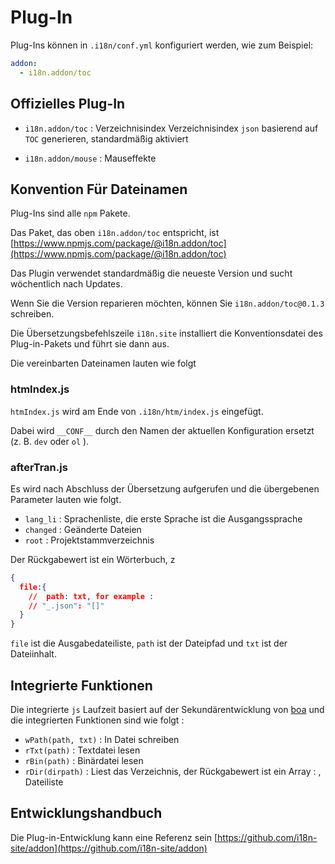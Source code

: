 # Plug-In

Plug-Ins können in `.i18n/conf.yml` konfiguriert werden, wie zum Beispiel:

```yml
addon:
  - i18n.addon/toc
```

## Offizielles Plug-In

* `i18n.addon/toc` : Verzeichnisindex
  Verzeichnisindex `json` basierend auf `TOC` generieren, standardmäßig aktiviert

* `i18n.addon/mouse` : Mauseffekte

## Konvention Für Dateinamen

Plug-Ins sind alle `npm` Pakete.

Das Paket, das oben `i18n.addon/toc` entspricht, ist [https://www.npmjs.com/package/@i18n.addon/toc](https://www.npmjs.com/package/@i18n.addon/toc)

Das Plugin verwendet standardmäßig die neueste Version und sucht wöchentlich nach Updates.

Wenn Sie die Version reparieren möchten, können Sie `i18n.addon/toc@0.1.3` schreiben.

Die Übersetzungsbefehlszeile `i18n.site` installiert die Konventionsdatei des Plug-in-Pakets und führt sie dann aus.

Die vereinbarten Dateinamen lauten wie folgt

### htmIndex.js

`htmIndex.js` wird am Ende von `.i18n/htm/index.js` eingefügt.

Dabei wird `__CONF__` durch den Namen der aktuellen Konfiguration ersetzt (z. B. `dev` oder `ol` ).

### afterTran.js

Es wird nach Abschluss der Übersetzung aufgerufen und die übergebenen Parameter lauten wie folgt.

* `lang_li` : Sprachenliste, die erste Sprache ist die Ausgangssprache
* `changed` : Geänderte Dateien
* `root` : Projektstammverzeichnis

Der Rückgabewert ist ein Wörterbuch, z

```json
{
  file:{
    //  path: txt, for example :
    // "_.json": "[]"
  }
}
```

`file` ist die Ausgabedateiliste, `path` ist der Dateipfad und `txt` ist der Dateiinhalt.

## Integrierte Funktionen

Die integrierte `js` Laufzeit basiert auf der Sekundärentwicklung von [boa](https://github.com/boa-dev/boa) und die integrierten Funktionen sind wie folgt :

* `wPath(path, txt)` : In Datei schreiben
* `rTxt(path)` : Textdatei lesen
* `rBin(path)` : Binärdatei lesen
* `rDir(dirpath)` : Liest das Verzeichnis, der Rückgabewert ist ein Array : , Dateiliste

## Entwicklungshandbuch

Die Plug-in-Entwicklung kann eine Referenz sein [https://github.com/i18n-site/addon](https://github.com/i18n-site/addon)